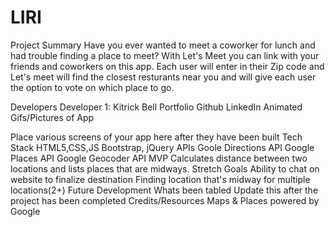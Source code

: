 # LIRI
Project Summary
Have you ever wanted to meet a coworker for lunch and had trouble finding a place to meet? With Let's Meet you can link with your friends and coworkers on this app. Each user will enter in their Zip code and Let's meet will find the closest resturants near you and will give each user the option to vote on which place to go.

Developers
Developer 1: Kitrick Bell
Portfolio
Github
LinkedIn
Animated Gifs/Pictures of App

Place various screens of your app here after they have been built
Tech Stack
HTML5,CSS,JS
Bootstrap, jQuery
APIs
Goole Directions API
Google Places API
Google Geocoder API
MVP
Calculates distance between two locations and lists places that are midways.
Stretch Goals
Ability to chat on website to finalize destination
Finding location that's midway for multiple locations(2+)
Future Development
Whats been tabled
Update this after the project has been completed
Credits/Resources
Maps & Places powered by Google
